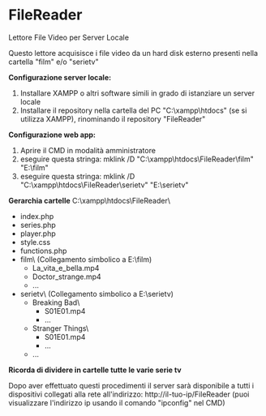 # FileReader
Lettore File Video per Server Locale

Questo lettore acquisisce i file video da un hard disk esterno presenti nella cartella "film" e/o "serietv"

**Configurazione server locale:**
1. Installare XAMPP o altri software simili in grado di istanziare un server locale
2. Installare il repository nella cartella del PC "C:\xampp\htdocs\" (se si utilizza XAMPP), rinominando il repository "FileReader"

**Configurazione web app:**
1. Aprire il CMD in modalità amministratore
2. eseguire questa stringa: mklink /D "C:\xampp\htdocs\FileReader\film" "E:\film"
3. eseguire questa stringa: mklink /D "C:\xampp\htdocs\FileReader\serietv" "E:\serietv"

**Gerarchia cartelle**
 C:\xampp\htdocs\FileReader\
- index.php
- series.php
- player.php
- style.css
- functions.php
- film\ (Collegamento simbolico a E:\film)
  - La_vita_e_bella.mp4
  - Doctor_strange.mp4
  - ...
- serietv\ (Collegamento simbolico a E:\serietv)
  - Breaking Bad\
    - S01E01.mp4
    - ...
  - Stranger Things\
    - S01E01.mp4
    - ...
  - ...

__Ricorda di dividere in cartelle tutte le varie serie tv__

Dopo aver effettuato questi procedimenti il server sarà disponibile a tutti i dispositivi collegati alla rete all'indirizzo: http://il-tuo-ip/FileReader (puoi visualizzare l'indirizzo ip usando il comando "ipconfig" nel CMD)
